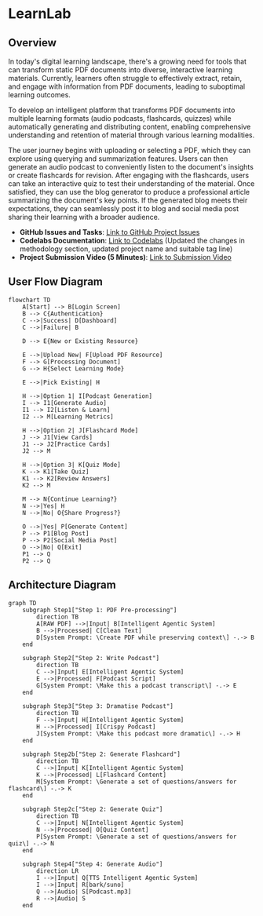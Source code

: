 # LearnLab

## Overview
In today's digital learning landscape, there's a growing need for tools that can transform static PDF documents into diverse, interactive learning materials. Currently, learners often struggle to effectively extract, retain, and engage with information from PDF documents, leading to suboptimal learning outcomes.

To develop an intelligent platform that transforms PDF documents into multiple learning formats (audio podcasts, flashcards, quizzes) while automatically generating and distributing content, enabling comprehensive understanding and retention of material through various learning modalities.

The user journey begins with uploading or selecting a PDF, which they can explore using querying and summarization features. Users can then generate an audio podcast to conveniently listen to the document's insights or create flashcards for revision. After engaging with the flashcards, users can take an interactive quiz to test their understanding of the material. Once satisfied, they can use the blog generator to produce a professional article summarizing the document's key points. If the generated blog meets their expectations, they can seamlessly post it to blog and social media post sharing their learning with a broader audience.

- **GitHub Issues and Tasks**: [Link to GitHub Project Issues](https://github.com/orgs/DAMG7245-Big-Data-Sys-SEC-02-Fall24/projects/7/views/1)
- **Codelabs Documentation**: [Link to Codelabs](https://codelabs-preview.appspot.com/?file_id=1kMzJ_qRJrDknPFatF1raPvsoJUatl_-tfJuICo7p4EM#0) (Updated the changes in methodology section, updated project name and suitable tag line)
- **Project Submission Video (5 Minutes)**: [Link to Submission Video](https://drive.google.com/drive/u/0/folders/1wgYeUY-HsDuWcqGq1hSNVRQ3gvQBMLZC)


## User Flow Diagram

```mermaid
flowchart TD
    A[Start] --> B[Login Screen]
    B --> C{Authentication}
    C -->|Success| D[Dashboard]
    C -->|Failure| B
    
    D --> E{New or Existing Resource}
    
    E -->|Upload New| F[Upload PDF Resource]
    F --> G[Processing Document]
    G --> H{Select Learning Mode}
    
    E -->|Pick Existing| H
    
    H -->|Option 1| I[Podcast Generation]
    I --> I1[Generate Audio]
    I1 --> I2[Listen & Learn]
    I2 --> M[Learning Metrics]
    
    H -->|Option 2| J[Flashcard Mode]
    J --> J1[View Cards]
    J1 --> J2[Practice Cards]
    J2 --> M
    
    H -->|Option 3| K[Quiz Mode]
    K --> K1[Take Quiz]
    K1 --> K2[Review Answers]
    K2 --> M
    
    M --> N{Continue Learning?}
    N -->|Yes| H
    N -->|No| O{Share Progress?}
    
    O -->|Yes| P[Generate Content]
    P --> P1[Blog Post]
    P --> P2[Social Media Post]
    O -->|No| Q[Exit]
    P1 --> Q
    P2 --> Q
```

## Architecture Diagram
```mermaid
graph TD
    subgraph Step1["Step 1: PDF Pre-processing"]
        direction TB
        A[RAW PDF] -->|Input| B[Intelligent Agentic System]
        B -->|Processed| C[Clean Text]
        D[System Prompt: \Create PDF while preserving context\] -.-> B
    end

    subgraph Step2["Step 2: Write Podcast"]
        direction TB
        C -->|Input| E[Intelligent Agentic System]
        E -->|Processed| F[Podcast Script]
        G[System Prompt: \Make this a podcast transcript\] -.-> E
    end

    subgraph Step3["Step 3: Dramatise Podcast"]
        direction TB
        F -->|Input| H[Intelligent Agentic System]
        H -->|Processed| I[Crispy Podcast]
        J[System Prompt: \Make this podcast more dramatic\] -.-> H
    end

    subgraph Step2b["Step 2: Generate Flashcard"]
        direction TB
        C -->|Input| K[Intelligent Agentic System]
        K -->|Processed| L[Flashcard Content]
        M[System Prompt: \Generate a set of questions/answers for flashcard\] -.-> K
    end

    subgraph Step2c["Step 2: Generate Quiz"]
        direction TB
        C -->|Input| N[Intelligent Agentic System]
        N -->|Processed| O[Quiz Content]
        P[System Prompt: \Generate a set of questions/answers for quiz\] -.-> N
    end

    subgraph Step4["Step 4: Generate Audio"]
        direction LR
        I -->|Input| Q[TTS Intelligent Agentic System]
        I -->|Input| R[bark/suno]
        Q -->|Audio| S[Podcast.mp3]
        R -->|Audio| S
    end
```
